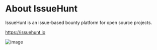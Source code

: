 # About IssueHunt

IssueHunt is an issue-based bounty platform for open source projects.

https://issuehunt.io

![image](https://cdn-images-1.medium.com/max/2000/1*3DIclivvrYJ7_Nh8cXAoUg.jpeg)
